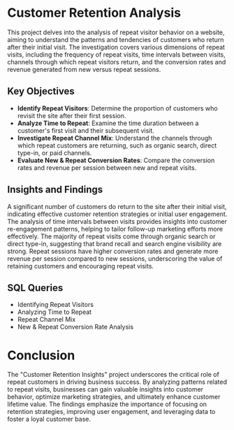 # Customer Retention Analysis

This project delves into the analysis of repeat visitor behavior on a website, aiming to understand the patterns and tendencies of customers who return after their initial visit. The investigation covers various dimensions of repeat visits, including the frequency of repeat visits, time intervals between visits, channels through which repeat visitors return, and the conversion rates and revenue generated from new versus repeat sessions.

## Key Objectives

- **Identify Repeat Visitors**: Determine the proportion of customers who revisit the site after their first session.
- **Analyze Time to Repeat**: Examine the time duration between a customer's first visit and their subsequent visit.
- **Investigate Repeat Channel Mix**: Understand the channels through which repeat customers are returning, such as organic search, direct type-in, or paid channels.
- **Evaluate New & Repeat Conversion Rates**: Compare the conversion rates and revenue per session between new and repeat visits.

## Insights and Findings

A significant number of customers do return to the site after their initial visit, indicating effective customer retention strategies or initial user engagement.
The analysis of time intervals between visits provides insights into customer re-engagement patterns, helping to tailor follow-up marketing efforts more effectively.
The majority of repeat visits come through organic search or direct type-in, suggesting that brand recall and search engine visibility are strong.
Repeat sessions have higher conversion rates and generate more revenue per session compared to new sessions, underscoring the value of retaining customers and encouraging repeat visits.

## SQL Queries

- Identifying Repeat Visitors
- Analyzing Time to Repeat
- Repeat Channel Mix
- New & Repeat Conversion Rate Analysis

# Conclusion

The "Customer Retention Insights" project underscores the critical role of repeat customers in driving business success. By analyzing patterns related to repeat visits, businesses can gain valuable insights into customer behavior, optimize marketing strategies, and ultimately enhance customer lifetime value. The findings emphasize the importance of focusing on retention strategies, improving user engagement, and leveraging data to foster a loyal customer base.
